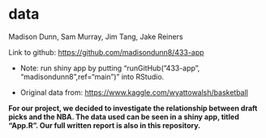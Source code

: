 data
================
Madison Dunn, Sam Murray, Jim Tang, Jake Reiners

Link to github: <https://github.com/madisondunn8/433-app>

-   Note: run shiny app by putting “runGitHub(”433-app”,
    “madisondunn8”,ref=“main”)” into RStudio.

-   Original data from: https://www.kaggle.com/wyattowalsh/basketball

**For our project, we decided to investigate the relationship between
draft picks and the NBA. The data used can be seen in a shiny app,
titled “App.R”. Our full written report is also in this repository.**
